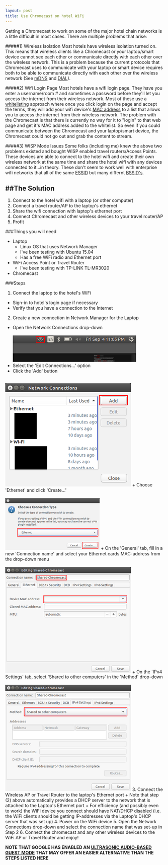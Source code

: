 ```yaml
---
layout: post
title: Use Chromecast on hotel WiFi
---
```


Getting a Chromecast to work on some of the major hotel chain networks is a little difficult in most cases. There are multiple problems that arise:

#####1) Wireless Isolation
Most hotels have wireless isolation turned on. This means that wireless clients like a Chromecast or your laptop/smart device cannot see each other or communicate directly with each other over the wireless network. This is a problem because the current protocols that Chromecast uses to communicate with your laptop or smart device requires both to be able to communicate directly with each other over the wireless network (See [mDNS](http://en.wikipedia.org/wiki/Multicast_DNS) and [DIAL](http://en.wikipedia.org/wiki/DIscovery_And_Launch)).

#####2) Wifi Login Page
Most hotels have a wifi login page. They have you enter a username/room # and sometimes a password before they'll let you access the internet from their wireless network. Most of these use a [whitelisting](http://en.wikipedia.org/wiki/Whitelist) approach where once you click login on the page and accept the terms, they will add your wifi device's [MAC address](http://en.wikipedia.org/wiki/MAC_address) to a list that allows you to access the internet from their wireless network. The problem with the Chromecast is that there is currently no way for it to "login" to that web page and get it's MAC address added to the whitelist. So even if you could communicate between the Chromecast and your laptop/smart device, the Chromecast could not go out and grab the content to stream.

#####3) WISP Mode Issues
Some folks (including me) knew the above two problems existed and bought WISP enabled travel routers/Access Points. These devices are able to connect to the hotel wifi and create their own wireless network at the same time and share the hotel wifi with any devices connected to it...in theory. These don't seem to work well with enterprise wifi networks that all of the same [ESSID](http://en.wikipedia.org/wiki/Service_set_(802.11_network)#Service_set_identification_.28SSID.29) but many differnt [BSSID's](http://en.wikipedia.org/wiki/Service_set_(802.11_network)#Basic_service_set_identification_.28BSSID.29).

##The Solution
---------------------------
1. Connect to the hotel wifi with a laptop (or other computer)
2. Connect a travel router/AP to the laptop's ethernet
3. Share the wifi connection with laptop's ethernet port
4. Connect Chromecast and other wireless devices to your travel router/AP
5. Profit

###Things you will need
   + Laptop
     + Linux OS that uses Network Manager
     + I've been testing with Ubuntu 15.04
     + Has a free WiFi radio and Ethernet port
   + WiFi Access Point or Travel Router
     + I've been testing with TP-LINK TL-MR3020
   + Chromecast

###Steps
1. Connect the laptop to the hotel's WiFi
 + Sign-in to hotel's login page if necessary
 + Verify that you have a connection to the Internet
2. Create a new connection in Network Manager for the Laptop
 + Open the Network Connections drop-down<br><br>
![Network Manager Icon](/images/network-manager-icon.png)
 + Select the 'Edit Connections...' option
 + Click the 'Add' button<br><br>
<img src=/images/net-connect-dialog.png width="400">
 + Choose 'Ethernet' and click 'Create...'<br><br>
<img src=/images/net-con-type.png width="300">
 + On the 'General' tab, fill in a new 'Connection name' and select your Ethernet cards MAC-address from the drop-down menu<br><br>
<img src=/images/net-con-eth-tab.png width="400">
 + On the 'IPv4 Settings' tab, select 'Shared to other computers' in the 'Method' drop-down<br><br>
<img src=/images/net-con-ipv4-tab.png width="400">
3. Connect the Wireless AP or Travel Router to the laptop's Ethernet port
 + Note that step (2) above automatically provides a DHCP server to the network that is attached to the Laptop's Ethernet port
 + For efficiency (and possibly even to work) the WiFi device you connect should have NAT/DHCP disabled (i.e. the WiFi clients should be getting IP-addresses via the Laptop's DHCP server that was set up)
4. Power on the WiFi device
5. Open the Network Connections drop-down and select the connection name that was set-up in Step 2
6. Connect the chromecast and any other wireless devices to the WiFi AP or Travel Router and enjoy!

**NOTE THAT GOOGLE HAS ENABLED AN [ULTRASONIC AUDIO-BASED GUEST MODE](https://support.google.com/chromecast/answer/6109297?hl=en) THAT MAY OFFER AN EASIER ALTERNATIVE THAN THE STEPS LISTED HERE**
